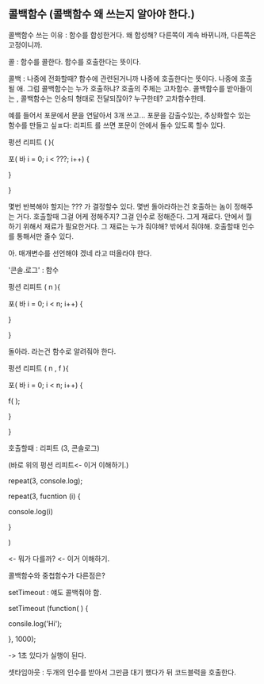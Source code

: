 ## 콜백함수 (콜백함수 왜 쓰는지 알아야 한다.)

콜백함수 쓰는 이유 : 함수를 합성한거다. 왜 합성해? 다른쪽이 계속 바뀌니까, 다른쪽은 고정이니까. 

콜 : 함수를 콜한다. 함수를 호출한다는 뜻이다. 

콜백 : 나중에 전화할때? 함수에 관련된거니까 나중에 호출한다는 뜻이다. 나중에 호출될 애. 그럼 콜백함수는 누가 호출하냐? 호출의 주체는 고차함수. 콜백함수를 받아들이는 , 콜백함수는 인숭듸 형태로 전달되잖아? 누구한테? 고차함수한테.

예를 들어서 포문에서 문을 연달아서 3개 쓰고...  포문을 감출수있는, 추상화할수 있는 함수를 만들고 싶ㅍ다: 리피트 를 쓰면 포문이 안에서 돌수 있도록 할수 있다.



펑션 리피트 (  ){

포( 바 i = 0; i < ???; i++) {

}

}

몇번 반복해야 할지는 ??? 가 결정할수 있다. 몇번 돌아라하는건 호출하는 놈이 정해주는 거다. 호출할때 그걸 어케 정해주지? 그걸 인수로 정해준다. 그게 재료다. 안에서 뭘 하기 위해서 재료가 필요한거다. 그 재료는 누가 줘야해? 밖에서 줘야해. 호출할때 인수를 통해서만 줄수 있다.

아. 매개변수를 선언해야 겠네 라고 떠올라야 한다.

'콘솔.로그' : 함수



펑션 리피트 ( n ){

포( 바 i = 0; i < n; i++) {

}

}

돌아라. 라는건 함수로 알려줘야 한다. 



펑션 리피트 ( n , f ){

포( 바 i = 0; i < n; i++) {

f( );

}

}

호출할때 : 리피트 (3, 콘솔로그)

(바로 위의 펑션 리피트<- 이거 이해하기.)



repeat(3, console.log);

repeat(3, fucntion (i) {

 console.log(i)

}

)

<- 뭐가 다를까? <- 이거 이해하기.



콜백함수와 중첩함수가 다른점은?



setTimeout : 얘도 콜백줘야 함. 

setTimeout (function( ) {

consile.log('Hi');

}, 1000);

-> 1초 있다가 실행이 된다. 

셋타임아웃 : 두개의 인수를 받아서 그만큼 대기 했다가 뒤 코드블럭을 호출한다. 





















